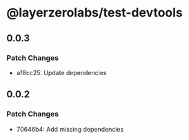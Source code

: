 # @layerzerolabs/test-devtools

## 0.0.3

### Patch Changes

- af8cc25: Update dependencies

## 0.0.2

### Patch Changes

- 70646b4: Add missing dependencies
